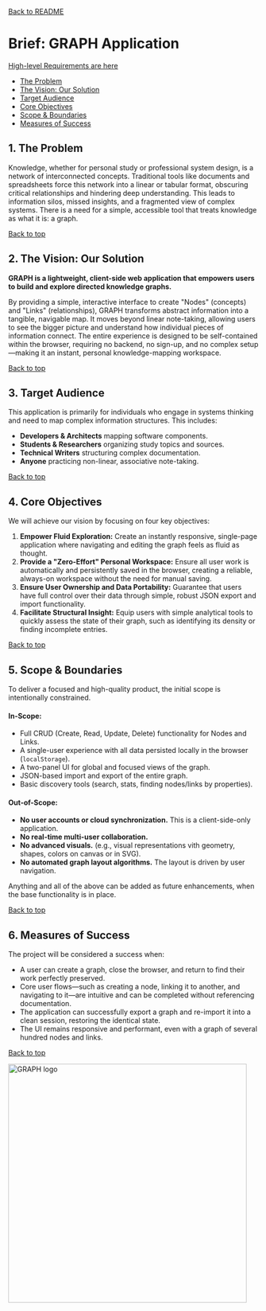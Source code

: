 [Back to README](..)

# Brief: GRAPH Application

[High-level Requirements are here](high-level)

- [The Problem](#1-the-problem)
- [The Vision: Our Solution](#2-the-vision-our-solution)
- [Target Audience](#3-target-audience)
- [Core Objectives](#4-core-objectives)
- [Scope & Boundaries](#5-scope--boundaries)
- [Measures of Success](#6-measures-of-success)

## 1. The Problem

Knowledge, whether for personal study or professional system design, is a network of interconnected concepts. Traditional tools like documents and spreadsheets force this network into a linear or tabular format, obscuring critical relationships and hindering deep understanding. This leads to information silos, missed insights, and a fragmented view of complex systems. There is a need for a simple, accessible tool that treats knowledge as what it is: a graph.

[Back to top](#brief-graph-application)

## 2. The Vision: Our Solution

**GRAPH is a lightweight, client-side web application that empowers users to build and explore directed knowledge graphs.**

By providing a simple, interactive interface to create "Nodes" (concepts) and "Links" (relationships), GRAPH transforms abstract information into a tangible, navigable map. It moves beyond linear note-taking, allowing users to see the bigger picture and understand how individual pieces of information connect. The entire experience is designed to be self-contained within the browser, requiring no backend, no sign-up, and no complex setup—making it an instant, personal knowledge-mapping workspace.

[Back to top](#brief-graph-application)

## 3. Target Audience

This application is primarily for individuals who engage in systems thinking and need to map complex information structures. This includes:

*   **Developers & Architects** mapping software components.
*   **Students & Researchers** organizing study topics and sources.
*   **Technical Writers** structuring complex documentation.
*   **Anyone** practicing non-linear, associative note-taking.

[Back to top](#brief-graph-application)

## 4. Core Objectives

We will achieve our vision by focusing on four key objectives:

1.  **Empower Fluid Exploration:** Create an instantly responsive, single-page application where navigating and editing the graph feels as fluid as thought.
2.  **Provide a "Zero-Effort" Personal Workspace:** Ensure all user work is automatically and persistently saved in the browser, creating a reliable, always-on workspace without the need for manual saving.
3.  **Ensure User Ownership and Data Portability:** Guarantee that users have full control over their data through simple, robust JSON export and import functionality.
4.  **Facilitate Structural Insight:** Equip users with simple analytical tools to quickly assess the state of their graph, such as identifying its density or finding incomplete entries.

[Back to top](#brief-graph-application)

## 5. Scope & Boundaries

To deliver a focused and high-quality product, the initial scope is intentionally constrained.

#### **In-Scope:**

*   Full CRUD (Create, Read, Update, Delete) functionality for Nodes and Links.
*   A single-user experience with all data persisted locally in the browser (`localStorage`).
*   A two-panel UI for global and focused views of the graph.
*   JSON-based import and export of the entire graph.
*   Basic discovery tools (search, stats, finding nodes/links by properties).

#### **Out-of-Scope:**

*   **No user accounts or cloud synchronization.** This is a client-side-only application.
*   **No real-time multi-user collaboration.**
*   **No advanced visuals.** (e.g., visual representations vith geometry, shapes, colors on canvas or in SVG).
*   **No automated graph layout algorithms.** The layout is driven by user navigation.
  
Anything and all of the above can be added as future enhancements, when the base functionality is in place.

[Back to top](#brief-graph-application)

## 6. Measures of Success

The project will be considered a success when:

*   A user can create a graph, close the browser, and return to find their work perfectly preserved.
*   Core user flows—such as creating a node, linking it to another, and navigating to it—are intuitive and can be completed without referencing documentation.
*   The application can successfully export a graph and re-import it into a clean session, restoring the identical state.
*   The UI remains responsive and performant, even with a graph of several hundred nodes and links.

[Back to top](#brief-graph-application)

<img width="480" alt="GRAPH logo" src="https://github.com/user-attachments/assets/259d5bbd-d8ad-497c-b417-14940e78e246" />
